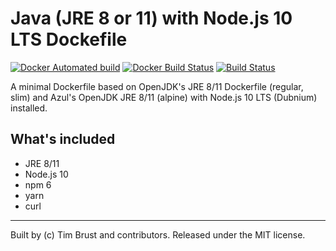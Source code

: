 # Java (JRE 8 or 11) with Node.js 10 LTS Dockefile

[![Docker Automated build](https://img.shields.io/docker/automated/timbru31/java-node.svg)](https://hub.docker.com/r/timbru31/java-node/)
[![Docker Build Status](https://img.shields.io/docker/build/timbru31/java-node.svg)](https://hub.docker.com/r/timbru31/java-node/)
[![Build Status](https://travis-ci.org/timbru31/docker-java-node.svg?branch=master)](https://travis-ci.org/timbru31/docker-java-node)

A minimal Dockerfile based on OpenJDK's JRE 8/11 Dockerfile (regular, slim) and Azul's OpenJDK JRE 8/11 (alpine) with Node.js 10 LTS (Dubnium) installed.

## What's included

- JRE 8/11
- Node.js 10
- npm 6
- yarn
- curl

---

Built by (c) Tim Brust and contributors. Released under the MIT license.
